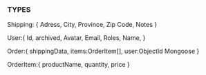 ### TYPES

Shipping: {
Adress,
City,
Province,
Zip Code,
Notes
}

User:{
Id,
archived,
Avatar,
Email,
Roles,
Name,
}

Order:{
shippingData,
items:OrderItem[],
user:ObjectId Mongoose
}

OrderItem:{
productName,
quantity,
price
}
